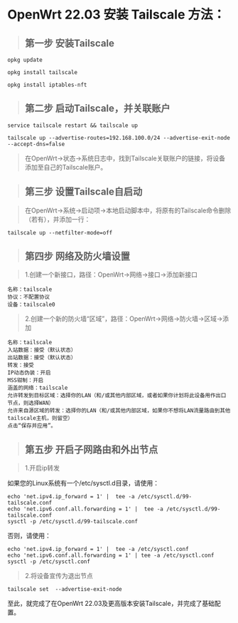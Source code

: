 # OpenWrt 22.03 安装 Tailscale 方法：

> ## 第一步 安装Tailscale
```
opkg update

opkg install tailscale

opkg install iptables-nft
```
> ## 第二步 启动Tailscale，并关联账户
```
service tailscale restart && tailscale up

tailscale up --advertise-routes=192.168.100.0/24 --advertise-exit-node --accept-dns=false
```
> 在OpenWrt→状态→系统日志中，找到Tailscale关联账户的链接，将设备添加至自己的Tailscale账户。

> ## 第三步 设置Tailscale自启动

> 在OpenWrt→系统→启动项→本地启动脚本中，将原有的Tailscale命令删除（若有），并添加一行：
```
tailscale up --netfilter-mode=off
```
> ## 第四步 网络及防火墙设置

> 1.创建一个新接口，路径：OpenWrt→网络→接口→添加新接口
```
名称：tailscale
协议：不配置协议
设备：tailscale0
```
> 2.创建一个新的防火墙“区域”，路径：OpenWrt→网络→防火墙→区域→添加
```
名称：tailscale
入站数据：接受（默认状态）
出站数据：接受（默认状态）
转发：接受
IP动态伪装：开启
MSS钳制：开启
涵盖的网络：tailscale
允许转发到目标区域：选择你的LAN（和/或其他内部区域，或者如果你计划将此设备用作出口节点，则选择WAN）
允许来自源区域的转发：选择你的LAN（和/或其他内部区域，如果你不想将LAN流量路由到其他tailscale主机，则留空）
点击“保存并应用”。
```

> ## 第五步 开启子网路由和外出节点

> 1.开启ip转发

如果您的Linux系统有一个/etc/sysctl.d目录，请使用：
```
echo 'net.ipv4.ip_forward = 1' |  tee -a /etc/sysctl.d/99-tailscale.conf
echo 'net.ipv6.conf.all.forwarding = 1' |  tee -a /etc/sysctl.d/99-tailscale.conf
sysctl -p /etc/sysctl.d/99-tailscale.conf
```
否则，请使用：
```
echo 'net.ipv4.ip_forward = 1' |  tee -a /etc/sysctl.conf
echo 'net.ipv6.conf.all.forwarding = 1' | tee -a /etc/sysctl.conf
sysctl -p /etc/sysctl.conf
```

> 2.将设备宣传为退出节点


```
tailscale set  --advertise-exit-node 
```
至此，就完成了在OpenWrt 22.03及更高版本安装Tailscale，并完成了基础配置。